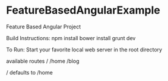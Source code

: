 # FeatureBasedAngularExample
Feature Based Angular Project

Build Instructions:
npm install
bower install
grunt dev

To Run:
Start your favorite local web server in the root directory

available routes
/
/home
/blog

/ defaults to /home
